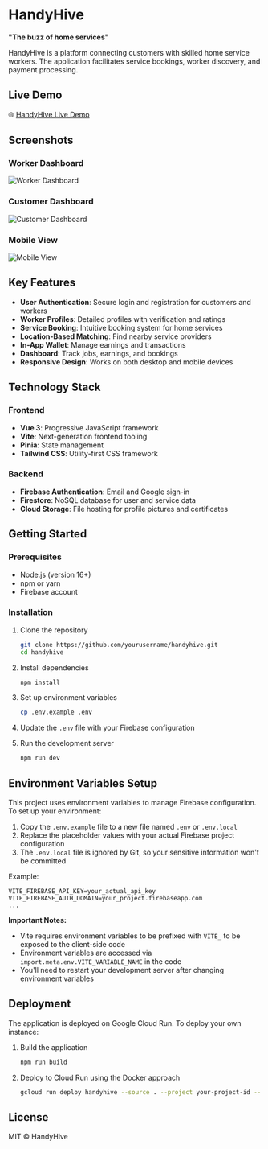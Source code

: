 # HandyHive

**"The buzz of home services"**

HandyHive is a platform connecting customers with skilled home service workers. The application facilitates service bookings, worker discovery, and payment processing.

## Live Demo

🌐 [HandyHive Live Demo](https://handyhive-290624210240.us-central1.run.app/)

## Screenshots

### Worker Dashboard
![Worker Dashboard](handyhive_dashboard.png)

### Customer Dashboard
![Customer Dashboard](handyhive_customer.png)

### Mobile View
![Mobile View](mobileview.png)

## Key Features

- **User Authentication**: Secure login and registration for customers and workers
- **Worker Profiles**: Detailed profiles with verification and ratings
- **Service Booking**: Intuitive booking system for home services
- **Location-Based Matching**: Find nearby service providers
- **In-App Wallet**: Manage earnings and transactions
- **Dashboard**: Track jobs, earnings, and bookings
- **Responsive Design**: Works on both desktop and mobile devices

## Technology Stack

### Frontend
- **Vue 3**: Progressive JavaScript framework
- **Vite**: Next-generation frontend tooling
- **Pinia**: State management
- **Tailwind CSS**: Utility-first CSS framework

### Backend
- **Firebase Authentication**: Email and Google sign-in
- **Firestore**: NoSQL database for user and service data
- **Cloud Storage**: File hosting for profile pictures and certificates

## Getting Started

### Prerequisites
- Node.js (version 16+)
- npm or yarn
- Firebase account

### Installation

1. Clone the repository
   ```bash
   git clone https://github.com/yourusername/handyhive.git
   cd handyhive
   ```

2. Install dependencies
   ```bash
   npm install
   ```

3. Set up environment variables
   ```bash
   cp .env.example .env
   ```
   
4. Update the `.env` file with your Firebase configuration

5. Run the development server
   ```bash
   npm run dev
   ```

## Environment Variables Setup

This project uses environment variables to manage Firebase configuration. To set up your environment:

1. Copy the `.env.example` file to a new file named `.env` or `.env.local`
2. Replace the placeholder values with your actual Firebase project configuration
3. The `.env.local` file is ignored by Git, so your sensitive information won't be committed

Example:
```
VITE_FIREBASE_API_KEY=your_actual_api_key
VITE_FIREBASE_AUTH_DOMAIN=your_project.firebaseapp.com
...
```

**Important Notes:**
- Vite requires environment variables to be prefixed with `VITE_` to be exposed to the client-side code
- Environment variables are accessed via `import.meta.env.VITE_VARIABLE_NAME` in the code
- You'll need to restart your development server after changing environment variables

## Deployment

The application is deployed on Google Cloud Run. To deploy your own instance:

1. Build the application
   ```bash
   npm run build
   ```

2. Deploy to Cloud Run using the Docker approach
   ```bash
   gcloud run deploy handyhive --source . --project your-project-id --platform managed --region us-central1 --allow-unauthenticated --env-vars-file env.yaml
   ```

## License

MIT © HandyHive
